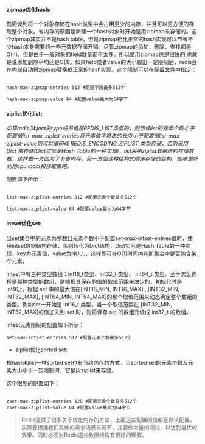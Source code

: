 #### zipmap优化hash:

前面谈到将一个对象存储在hash类型中会占用更少的内存，并且可以更方便的存取整个对象。省内存的原因是新建一个hash对象时开始是用zipmap来存储的。这个zipmap其实并不是hash table，但是zipmap相比正常的hash实现可以节省不少hash本身需要的一些元数据存储开销。尽管zipmap的添加，删除，查找都是O(n)，但是由于一般对象的field数量都不太多。所以使用zipmap也是很快的,也就是说添加删除平均还是O(1)。如果field或者value的大小超出一定限制后，redis会在内部自动将zipmap替换成正常的hash实现。这个限制可以在[配置文件](/redispei-zhi-wen-jian.md)中指定：


```

hash-max-zipmap-entries 512 #配置字段最多512个

hash-max-zipmap-value 64 #配置value最大为64字节

```


#### ziplist优化list:

_如果redisObject的type成员值是REDIS_LIST类型的，则当该list的元素个数小于配置值list-max-ziplist-entries且元素值字符串的长度小于配置值list-max-ziplist-value则可以编码成 REDIS_ENCODING_ZIPLIST 类型存储，否则采用 Dict 来存储(Dict实际是Hash Table的一种实现)，list采用ziplist数据结构存储数据，这样做一方面为了节省内存，另一方面这种结构式顺序存储的结构，能够更好利用cpu local和预取策略。_

配置如下所示：

```

list-max-ziplist-entries 512 #配置元素个数最多512个

list-max-ziplist-value 64 #配置value最大为64字节

```





#### intset优化set:

当set集合中的元素为整数且元素个数小于配置set-max-intset-entries值时，使用intset数据结构存储，否则转化为Dict结构，Dict实际是Hash Table的一种实现，key为元素值，value为NULL，这样即可在O(1)时间内判断集合中是否包含某个元素。

intset中有三种类型数组：int16_t类型、int32_t 类型、 int64_t 类型。至于怎么选择是那种类型的数组，是根据其保存的值的取值范围来决定的，初始化时是 int16_t，根据 set 中的最大值在[INT16_MIN, INT16_MAX] , [INT32_MIN, INT32_MAX], [INT64_MIN, INT64_MAX]的那个取值范围来动态确定整个数组的类型。例如set一开始是 int16_t 类型，当一个取值范围在 [INT32_MIN, INT32_MAX]的值加入到 set 时，则将保存 set 的数组升级成 int32_t 的数组。

intset元素限制的配置如下所示：

```
set-max-intset-entries 512 #配置元素个数最多512个

```


* ziplist优化sorted set:

根hash和list一样sorted set也有节约内存的方式，当sorted set的元素个数及元素大小小于一定限制时，它是用ziplist来存储。

这个限制的配置如下：

```

zset-max-ziplist-entries 128 #配置元素个数最多512个
zset-max-ziplist-value 64 #配置value最大为64字节

```




> Redis提供了很多关于优化内存的方法，上面这些配置的值都是默认配置，实际要根据我们具体的需求场景来调节，并要做大量的测试，以达到最优的效果。同时必须对Redis这些数据结构有很好的理解。